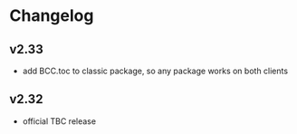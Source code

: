 # Changelog

## v2.33
* add BCC.toc to classic package, so any package works on both clients

## v2.32
* official TBC release
